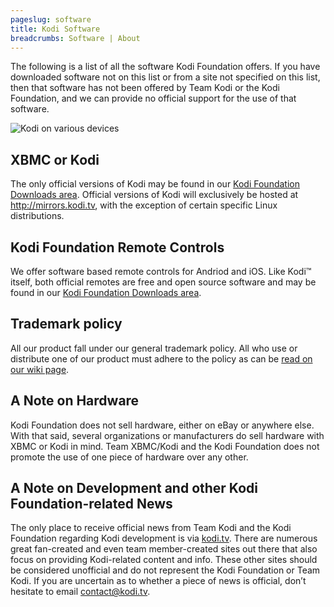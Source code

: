 ```yaml
---
pageslug: software
title: Kodi Software
breadcrumbs: Software | About
---
```


The following is a list of all the software Kodi Foundation offers. If you have downloaded software not on this list or from a site not specified on this list, then that software has not been offered by Team Kodi or the Kodi Foundation, and we can provide no official support for the use of that software.

![Kodi on various devices](/images/software--devices.webp)

## XBMC or Kodi

The only official versions of Kodi may be found in our [Kodi Foundation Downloads area](/download). Official versions of Kodi will exclusively be hosted at <http://mirrors.kodi.tv>, with the exception of certain specific Linux distributions.

## Kodi Foundation Remote Controls

We offer software based remote controls for Andriod and iOS. Like Kodi™ itself, both official remotes are free and open source software and may be found in our [Kodi Foundation Downloads area](/download).

## Trademark policy

All our product fall under our general trademark policy. All who use or distribute one of our product must adhere to the policy as can be [read on our wiki page](http://kodi.wiki/view/Official:Trademark_Policy).

## A Note on Hardware

Kodi Foundation does not sell hardware, either on eBay or anywhere else. With that said, several organizations or manufacturers do sell hardware with XBMC or Kodi in mind. Team XBMC/Kodi and the Kodi Foundation does not promote the use of one piece of hardware over any other.

## A Note on Development and other Kodi Foundation-related News

The only place to receive official news from Team Kodi and the Kodi Foundation regarding Kodi development is via [kodi.tv](/). There are numerous great fan-created and even team member-created sites out there that also focus on providing Kodi-related content and info. These other sites should be considered unofficial and do not represent the Kodi Foundation or Team Kodi. If you are uncertain as to whether a piece of news is official, don’t hesitate to email [contact@kodi.tv](mailto:contact@kodi.tv).
